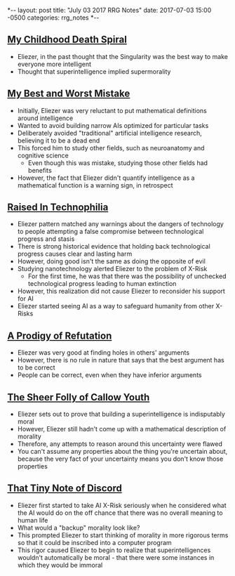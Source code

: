 *--
layout: post
title: "July 03 2017 RRG Notes"
date: 2017-07-03 15:00 -0500
categories: rrg_notes
*--

## [My Childhood Death Spiral](http://lesswrong.com/lw/ty/my_childhood_death_spiral/)
* Eliezer, in the past thought that the Singularity was the best way to make everyone more intelligent
* Thought that superintelligence implied supermorality

## [My Best and Worst Mistake](http://lesswrong.com/lw/tz/my_best_and_worst_mistake/)
* Initially, Eliezer was very reluctant to put mathematical definitions around intelligence
* Wanted to avoid building narrow AIs optimized for particular tasks
* Deliberately avoided "traditional" artificial intelligence research, believing it to be a dead end
* This forced him to study other fields, such as neuroanatomy and cognitive science
  * Even though this was mistake, studying those other fields had benefits 
* However, the fact that Eliezer didn't quantify intelligence as a mathematical function is a warning sign, in retrospect

## [Raised In Technophilia](http://lesswrong.com/lw/u0/raised_in_technophilia/)
* Eliezer pattern matched any warnings about the dangers of technology to people attempting a false compromise between technological progress and stasis
* There is strong historical evidence that holding back technological progress causes clear and lasting harm
* However, doing good isn't the same as doing the opposite of evil
* Studying nanotechnology alerted Eliezer to the problem of X-Risk
  * For the first time, he was that there was the possibility of unchecked technological progress leading to human extinction
* However, this realization did not cause Eliezer to reconsider his support for AI
* Eliezer started seeing AI as a way to safeguard humanity from other X-Risks

## [A Prodigy of Refutation](http://lesswrong.com/lw/u1/a_prodigy_of_refutation/)
* Eliezer was very good at finding holes in others' arguments
* However, there is no rule in nature that says that the best argument has to be correct
* People can be correct, even when they have inferior arguments

## [The Sheer Folly of Callow Youth](http://lesswrong.com/lw/u2/the_sheer_folly_of_callow_youth/)
* Eliezer sets out to prove that building a superintelligence is indisputably moral
* However, Eliezer still hadn't come up with a mathematical description of morality
* Therefore, any attempts to reason around this uncertainty were flawed
* You can't assume any properties about the thing you're uncertain about, because the very fact of your uncertainty means you don't know those properties

## [That Tiny Note of Discord](http://lesswrong.com/lw/u7/that_tiny_note_of_discord/)
* Eliezer first started to take AI X-Risk seriously when he considered what the AI would do on the off chance that there was no overall meaning to human life
* What would a "backup" morality look like?
* This prompted Eliezer to start thinking of morality in more rigorous terms so that it could be inscribed into a computer program
* This rigor caused Eliezer to begin to realize that superintelligences wouldn't automatically be moral - that there were some instances in which they would be immoral